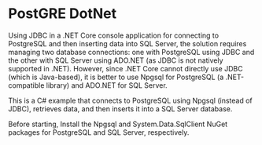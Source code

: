 # PostGRE DotNet
Using JDBC in a .NET Core console application for connecting to PostgreSQL and then inserting data into SQL Server, the solution requires managing two database connections: one with PostgreSQL using JDBC and the other with SQL Server using ADO.NET (as JDBC is not natively supported in .NET). However, since .NET Core cannot directly use JDBC (which is Java-based), it is better to use Npgsql for PostgreSQL (a .NET-compatible library) and ADO.NET for SQL Server.

This is a C# example that connects to PostgreSQL using Npgsql (instead of JDBC), retrieves data, and then inserts it into a SQL Server database.

Before starting, Install the Npgsql and System.Data.SqlClient NuGet packages for PostgreSQL and SQL Server, respectively.


